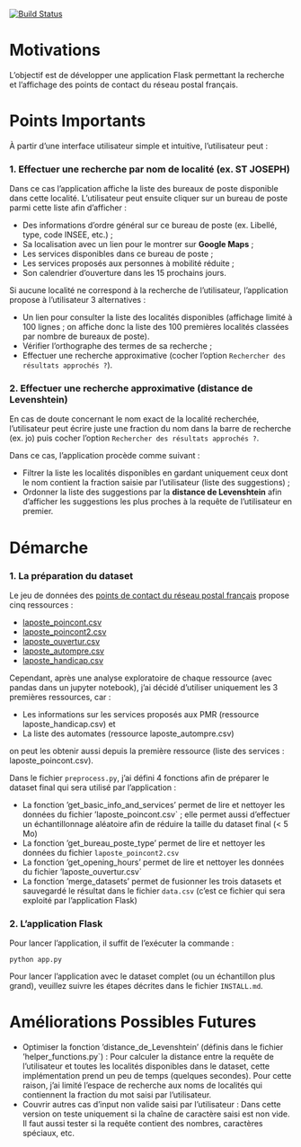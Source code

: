 [![Build Status](https://travis-ci.com/belzaina/laposte.svg?branch=master)](https://travis-ci.com/belzaina/laposte)

Motivations
===========
  
L’objectif est de développer une application Flask permettant la recherche et l’affichage des points de contact du réseau postal français.   
  
Points Importants
==================
  
À partir d’une interface utilisateur simple et intuitive, l’utilisateur peut :

### 1. Effectuer une recherche par nom de localité (ex. ST JOSEPH)  
  
Dans ce cas l’application affiche la liste des bureaux de poste disponible dans cette localité. L’utilisateur peut ensuite cliquer sur un bureau de poste parmi cette liste afin d’afficher :  
	  
- Des informations d’ordre général sur ce bureau de poste (ex. Libellé, type, code INSEE, etc.) ;
- Sa localisation avec un lien pour le montrer sur **Google Maps** ;
- Les services disponibles dans ce bureau de poste ;
- Les services proposés aux personnes à mobilité réduite ;
- Son calendrier d’ouverture dans les 15 prochains jours.
  
Si aucune localité ne correspond à la recherche de l’utilisateur, l’application propose à l’utilisateur 3 alternatives :

- Un lien pour consulter la liste des localités disponibles (affichage limité à 100 lignes ; on affiche donc la liste des 100 premières localités classées par nombre de bureaux de poste).
- Vérifier l’orthographe des termes de sa recherche ;
- Effectuer une recherche approximative (cocher l’option `Rechercher des résultats approchés ?`).

### 2. Effectuer une recherche approximative (distance de Levenshtein)  
  
En cas de doute concernant le nom exact de la localité recherchée, l’utilisateur peut écrire juste une fraction du nom dans la barre de recherche (ex. jo) puis cocher l’option `Rechercher des résultats approchés ?`.  

Dans ce cas, l’application procède comme suivant :  
  
- Filtrer la liste les localités disponibles en gardant uniquement ceux dont le nom contient la fraction saisie par l’utilisateur (liste des suggestions) ;
- Ordonner la liste des suggestions par la **distance de Levenshtein** afin d’afficher les suggestions les plus proches à la requête de l’utilisateur en premier. 

Démarche
========
  
### 1. La préparation du dataset  

Le jeu de données des [points de contact du réseau postal français](https://www.data.gouv.fr/fr/datasets/liste-des-points-de-contact-du-reseau-postal-francais-horaires-equipements-et-services-associes/#_) propose cinq ressources :
  
- [laposte_poincont.csv](https://www.data.gouv.fr/fr/datasets/r/04ebbfe3-25ae-42bd-bd69-8fde1d548e45)
- [laposte_poincont2.csv](https://www.data.gouv.fr/fr/datasets/r/14990cf8-b618-42fe-a73d-92587b34ed46)
- [laposte_ouvertur.csv](https://www.data.gouv.fr/fr/datasets/r/6f78a031-af14-4e5e-91a3-6417874d2d90) 
- [laposte_autompre.csv](https://www.data.gouv.fr/fr/datasets/r/beb7d6e9-90a7-4ebe-9bbc-c584fa5f2cb9)
- [laposte_handicap.csv](https://www.data.gouv.fr/fr/datasets/r/8ca00d57-df2b-4c21-8780-ff372ccbee04)
  
Cependant, après une analyse exploratoire de chaque ressource (avec pandas dans un jupyter notebook), j’ai décidé d’utiliser uniquement les 3 premières ressources, car :  
  
- Les informations sur les services proposés aux PMR (ressource laposte_handicap.csv) et  
- La liste des automates (ressource laposte_autompre.csv)

on peut les obtenir aussi depuis la première ressource (liste des services : laposte_poincont.csv). 
    
Dans le fichier `preprocess.py`, j’ai défini 4 fonctions afin de préparer le dataset final qui sera utilisé par l’application :
  
- La fonction ’get_basic_info_and_services’ permet de lire et nettoyer les données du fichier ’laposte_poincont.csv` ; elle permet aussi d’effectuer un échantillonnage aléatoire afin de réduire la taille du dataset final (< 5 Mo)
- La fonction ’get_bureau_poste_type’ permet de lire et nettoyer les données du fichier `laposte_poincont2.csv`
- La fonction ’get_opening_hours’ permet de lire et nettoyer les données du fichier ’laposte_ouvertur.csv`
- La fonction ’merge_datasets’ permet de fusionner les trois datasets et sauvegardé le résultat dans le fichier `data.csv` (c’est ce fichier qui sera exploité par l’application Flask)
  

### 2. L’application Flask
  
Pour lancer l’application, il suffit de l’exécuter la commande :  

`python app.py`
  
Pour lancer l’application avec le dataset complet (ou un échantillon plus grand), veuillez suivre les étapes décrites dans le fichier `INSTALL.md`.
  
Améliorations Possibles Futures
===============================
- Optimiser la fonction ’distance_de_Levenshtein’ (définis dans le fichier ’helper_functions.py`) : Pour calculer la distance entre la requête de l’utilisateur et toutes les localités disponibles dans le dataset, cette implémentation prend un peu de temps (quelques secondes). Pour cette raison, j’ai limité l’espace de recherche aux noms de localités qui contiennent la fraction du mot saisi par l’utilisateur. 
- Couvrir autres cas d’input non valide saisi par l’utilisateur : Dans cette version on teste uniquement si la chaîne de caractère saisi est non vide. Il faut aussi tester si la requête contient des nombres, caractères spéciaux, etc.